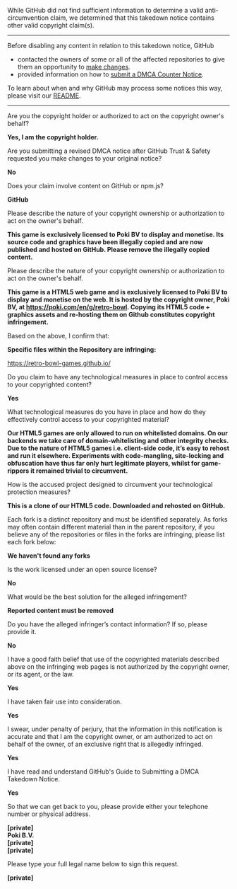 While GitHub did not find sufficient information to determine a valid anti-circumvention claim, we determined that this takedown notice contains other valid copyright claim(s).

---

Before disabling any content in relation to this takedown notice, GitHub
- contacted the owners of some or all of the affected repositories to give them an opportunity to [make changes](https://docs.github.com/en/github/site-policy/dmca-takedown-policy#a-how-does-this-actually-work).
- provided information on how to [submit a DMCA Counter Notice](https://docs.github.com/en/articles/guide-to-submitting-a-dmca-counter-notice).

To learn about when and why GitHub may process some notices this way, please visit our [README](https://github.com/github/dmca/blob/master/README.md#anatomy-of-a-takedown-notice).

---

Are you the copyright holder or authorized to act on the copyright owner's behalf?

**Yes, I am the copyright holder.**


Are you submitting a revised DMCA notice after GitHub Trust & Safety requested you make changes to your original notice?

**No**


Does your claim involve content on GitHub or npm.js?

**GitHub**


Please describe the nature of your copyright ownership or authorization to act on the owner's behalf.

**This game is exclusively licensed to Poki BV to display and monetise. Its source code and graphics have been illegally copied and are now published and hosted on GitHub. Please remove the illegally copied content.**


Please describe the nature of your copyright ownership or authorization to act on the owner's behalf.

**This game is a HTML5 web game and is exclusively licensed to Poki BV to display and monetise on the web. It is hosted by the copyright owner, Poki BV, at https://poki.com/en/g/retro-bowl. Copying its HTML5 code + graphics assets and re-hosting them on Github constitutes copyright infringement.**



Based on the above, I confirm that:

**Specific files within the Repository are infringing:**

https://retro-bowl-games.github.io/


Do you claim to have any technological measures in place to control access to your copyrighted content?

**Yes**


What technological measures do you have in place and how do they effectively control access to your copyrighted material?

**Our HTML5 games are only allowed to run on whitelisted domains. On our backends we take care of domain-whitelisting and other integrity checks. Due to the nature of HTML5 games i.e. client-side code, it’s easy to rehost and run it elsewhere. Experiments with code-mangling, site-locking and obfuscation have thus far only hurt legitimate players, whilst for game-rippers it remained trivial to circumvent.**


How is the accused project designed to circumvent your technological protection measures?

**This is a clone of our HTML5 code. Downloaded and rehosted on GitHub.**


Each fork is a distinct repository and must be identified separately. As forks may often contain different material than in the parent repository, if you believe any of the repositories or files in the forks are infringing, please list each fork below:

**We haven't found any forks**


Is the work licensed under an open source license?

**No**


What would be the best solution for the alleged infringement?

**Reported content must be removed**


Do you have the alleged infringer’s contact information? If so, please provide it.

**No**


I have a good faith belief that use of the copyrighted materials described above on the infringing web pages is not authorized by the copyright owner, or its agent, or the law.

**Yes**


I have taken fair use into consideration.

**Yes**


I swear, under penalty of perjury, that the information in this notification is accurate and that I am the copyright owner, or am authorized to act on behalf of the owner, of an exclusive right that is allegedly infringed.

**Yes**


I have read and understand GitHub's Guide to Submitting a DMCA Takedown Notice.

**Yes**


So that we can get back to you, please provide either your telephone number or physical address.

**[private]  
Poki B.V.  
[private]  
[private]**  


Please type your full legal name below to sign this request.

**[private]**
